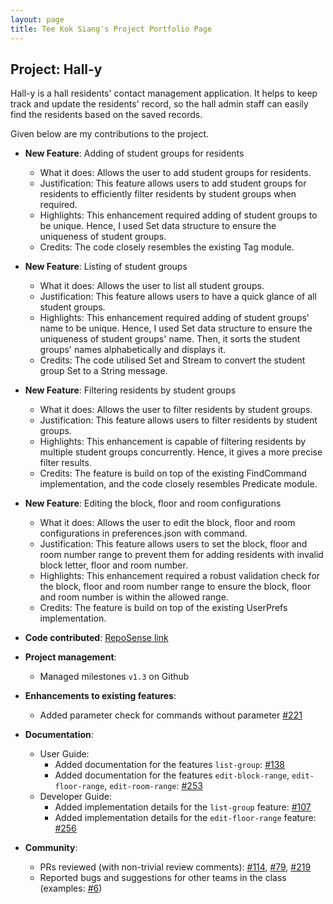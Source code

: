```yaml
---
layout: page
title: Tee Kok Siang's Project Portfolio Page
---
```


## Project: Hall-y

Hall-y is a hall residents' contact management application. It helps to keep track and update the residents' record, so the hall admin staff can easily find the residents based on the saved records.

Given below are my contributions to the project.

* **New Feature**: Adding of student groups for residents
  * What it does: Allows the user to add student groups for residents.
  * Justification: This feature allows users to add student groups for residents to efficiently filter residents by student groups when required.
  * Highlights: This enhancement required adding of student groups to be unique. Hence, I used Set data structure to ensure the uniqueness of student groups. 
  * Credits: The code closely resembles the existing Tag module.
  
* **New Feature**: Listing of student groups
  * What it does: Allows the user to list all student groups.
  * Justification: This feature allows users to have a quick glance of all student groups.
  * Highlights: This enhancement required adding of student groups' name to be unique. Hence, I used Set data structure to ensure the uniqueness of student groups' name. Then, it sorts the student groups' names alphabetically and displays it.
  * Credits: The code utilised Set and Stream to convert the student group Set to a String message. 
  
* **New Feature**: Filtering residents by student groups 
  * What it does: Allows the user to filter residents by student groups.
  * Justification: This feature allows users to filter residents by student groups.
  * Highlights: This enhancement is capable of filtering residents by multiple student groups concurrently. Hence, it gives a more precise filter results. 
  * Credits: The feature is build on top of the existing FindCommand implementation, and the code closely resembles Predicate module.

* **New Feature**: Editing the block, floor and room configurations 
  * What it does: Allows the user to edit the block, floor and room configurations in preferences.json with command.
  * Justification: This feature allows users to set the block, floor and room number range to prevent them for adding residents with invalid block letter, floor and room number.
  * Highlights: This enhancement required a robust validation check for the block, floor and room number range to ensure the block, floor and room number is within the allowed range. 
  * Credits: The feature is build on top of the existing UserPrefs implementation.

* **Code contributed**: [RepoSense link](https://nus-cs2103-ay2021s1.github.io/tp-dashboard/#breakdown=true&search=teekoksiang)

* **Project management**: 
  * Managed milestones `v1.3` on Github

* **Enhancements to existing features**: 
  * Added parameter check for commands without parameter [\#221](https://github.com/AY2021S1-CS2103T-T11-2/tp/pull/221)

* **Documentation**:
  * User Guide: 
    * Added documentation for the features `list-group`: [\#138](https://github.com/AY2021S1-CS2103T-T11-2/tp/pull/138)
    * Added documentation for the features `edit-block-range`, `edit-floor-range`, `edit-room-range`: [\#253](https://github.com/AY2021S1-CS2103T-T11-2/tp/pull/253)
  * Developer Guide:
    * Added implementation details for the `list-group` feature: [\#107](https://github.com/AY2021S1-CS2103T-T11-2/tp/pull/107)
    * Added implementation details for the `edit-floor-range` feature: [\#256](https://github.com/AY2021S1-CS2103T-T11-2/tp/pull/256)
    
* **Community**:
  * PRs reviewed (with non-trivial review comments): [\#114](https://github.com/AY2021S1-CS2103T-T11-2/tp/pull/114), [\#79](https://github.com/AY2021S1-CS2103T-T11-2/tp/pull/79), [\#219](https://github.com/AY2021S1-CS2103T-T11-2/tp/pull/219)
  * Reported bugs and suggestions for other teams in the class (examples: [\#6](https://github.com/teekoksiang/ped/issues/6))
